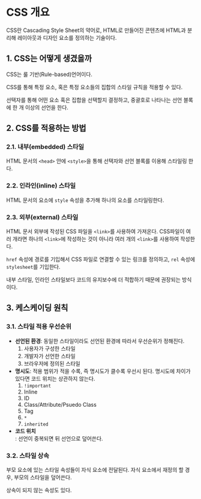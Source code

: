 # CSS 개요

CSS란 Cascading Style Sheet의 약어로, HTML로 만들어진 콘텐츠에 HTML과 분리해 레이아웃과 디자인 요소를 정의하는 기술이다.

## 1. CSS는 어떻게 생겼을까

CSS는 룰 기반(Rule-based)언어이다.

CSS를 통해 특정 요소, 혹은 특정 요소들의 집합의 스타일 규칙을 적용할 수 있다.

선택자를 통해 어떤 요소 혹은 집합을 선택할지 결정하고, 중괄호로 나타나는 선언 블록에 한 개 이상의 선언을 한다.

## 2. CSS를 적용하는 방법

### 2.1. 내부(embedded) 스타일

HTML 문서의 `<head>` 안에 `<style>`을 통해 선택자와 선언 블록를 이용해 스타일링 한다.

### 2.2. 인라인(inline) 스타일

HTML 문서의 요소에 `style` 속성을 추가해 하나의 요소를 스타일링한다.

### 2.3. 외부(external) 스타일

HTML 문서 외부에 작성된 CSS 파일을 `<link>`를 사용하여 가져온다. CSS파일이 여러 개라면 하나의 `<link>`에 작성하는 것이 아니라 여러 개의 `<link>`를 사용하여 작성한다.

`href` 속성에 경로를 기입해서 CSS 파일로 연결할 수 있는 링크를 정의하고, `rel` 속성에 `stylesheet`를 기입한다.

내부 스타일, 인라인 스타일보다 코드의 유지보수에 더 적합하기 때문에 권장되는 방식이다.

## 3. 케스케이딩 원칙

### 3.1. 스타일 적용 우선순위

- **선언된 환경**: 동일한 스타일이라도 선언된 환경에 따라서 우선순위가 정해진다.
  1. 사용자가 구성한 스타일
  2. 개발자가 선언한 스타일
  3. 브라우저에 정의된 스타일
- **명시도**: 적용 범위가 적을 수록, 즉 명시도가 클수록 우선시 된다. 명시도에 차이가 있다면 코드 위치는 상관하지 않는다.
  1. `!important`
  2. Inline
  3. ID
  4. Class/Attribute/Psuedo Class
  5. Tag
  6. `*`
  7. `inherited`
- **코드 위치**  
  : 선언이 중복되면 뒤 선언으로 덮어쓴다.

### 3.2. 스타일 상속

부모 요소에 있는 스타일 속성들이 자식 요소에 전달된다. 자식 요소에서 재정의 할 경우, 부모의 스타일을 덮어쓴다.

상속이 되지 않는 속성도 있다.
